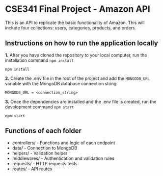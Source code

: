 # CSE341 Final Project - Amazon API

This is an API to replicate the basic functionality of Amazon. This will include four collections: users, categories, products, and orders.

## Instructions on how to run the application locally

**1.** After you have cloned the repository to your local computer, run the installation command `npm install`

```
npm install
```

**2.** Create the .env file in the root of the project and add the `MONGODB_URL` variable with the MongoDB database connection string

```
MONGODB_URL = <connection_string>
```

**3.** Once the dependencies are installed and the .env file is created, run the development command `npm start`

```
npm start
```

## Functions of each folder

- controllers/ - Functions and logic of each endpoint
- data/ - Connection to MongoDB
- helpers/ - Validation helper
- middlewares/ - Authentication and validation rules
- requests/ - HTTP requests tests
- routes/ - API routes
